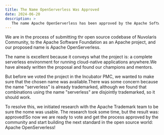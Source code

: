 ```yaml
---
title: The Name OpenServerless Was Approved
date: 2024-06-20
description: >
   The name Apache OpenServerless has been approved by the Apache Software Foundation! 
---
```



We are in the process of submitting thr open source codebase of Nuvolaris Community, to the Apache Software Foundation as an Apache project, and our proposed name is Apache OpenServerless.

The name is excellent because it conveys what the project is: a complete serverless environment for running cloud-native applications anywhere.We have already written the proposal and found our champions and mentors.

But before we voted the project in the Incubator PMC, we wanted to make sure that the chosen name was available.There was some concern because the name "serverless" is already trademarked, although we found that combinations using the name "serverless" are disjointly trademarked, so it should work.

To resolve this, we initiated research with the Apache Trademark team to be sure the nome was usable. The research took some time, but the result was: approved!So now we are ready to vote and get the process approved by the community and start building the next standard in the open source world: Apache OpenServerless!
